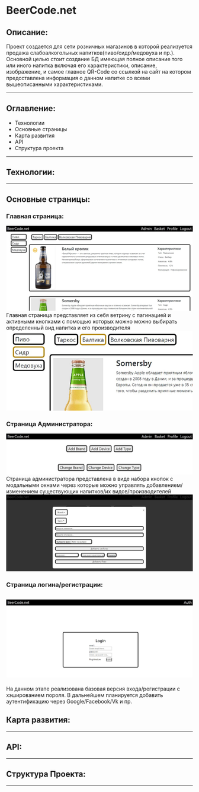 # BeerCode.net

## Описание:

Проект создается для сети розничных магазинов в которой реализуется продажа слабоалкогольных напитков(пиво/сидр/медовуха и пр.).
Основной целью стоит создание БД имеющая полное описание того или иного напитка включая его характеристики, описание, изображение, и самое главное QR-Code со ссылкой на сайт на котором предсставлена информация о данном напитке со всеми вышеописанными характеристиками.

---

## Оглавление:

- Технологии
- Основные страницы
- Карта развития
- API
- Структура проекта

---

## Технологии:

---

## Основные страницы:

### Главная страница:

![MainPage](documentation\pictures\MainPageScreen.JPG)
Главная страница представляет из себя ветрину с пагинацией и активными кнопками с помощью которых можно можно выбирать определенный вид напитка и его производителя
![ActiveButtuns](documentation\pictures\TypeBrandsButtons.JPG)

### Страница Администратора:

![AdminPage](documentation\pictures\AdminPageScreen.JPG)
Страница администратора представлена в виде набора кнопок с модальными окнами через которые можно управлять добавлением/изменением существующих напитков/их видов/производителей
![ModalWindow](documentation\pictures\ModalWindowScreen.JPG)

### Страница логина/регистрации:

## ![LoginPage](documentation\pictures\LoginPageScreen.JPG)

На данном этапе реализована базовая версия входа/регистрации с хэшированием пороля. В дальнейшем планируется добавить аутентификацию через Google/Facebook/Vk и пр.

## Карта развития:

---

## API:

---

## Структура Проекта:

---
